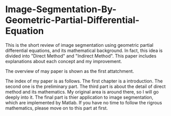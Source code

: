 # Image-Segmentation-By-Geometric-Partial-Differential-Equation
This is the short review of image segmentation using geometric partial differential equations, and its mathematical background. In fact, this idea is divided into "Direct Method" and "Indirect Method". This paper includes explanations about each concept and my improvement.

The overview of may paper is shown as the first attatchment.

The index of my paper is as follows. 
The first chapter is a introduction. 
The second one is the preliminary part. 
The third part is about the detail of direct method and its mathematics. My original area is around there, so I will go deeply into it.
The final part is thier application to image segmentation, which are implemented by Matlab. If you have no time to follow the rigrous mathematics, please move on to this part at first.
